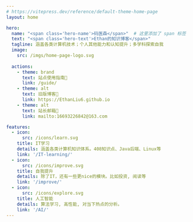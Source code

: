 ```yaml
---
# https://vitepress.dev/reference/default-theme-home-page
layout: home

hero:
  name: "<span class='hero-name'>码医森</span>"  # 这里添加了 span 标签
  text: "<span class='hero-text'>Ethan的知识博客</span>"
  tagline: 涵盖各类计算机技术；个人其他能力和认知提升；多学科探索自我
  image:
    src: /imgs/home-page-logo.svg
  
  actions:
    - theme: brand
      text: 站点使用指南🔎
      link: /guide/
    - theme: alt
      text: 旧版博客📔
      link: https://EthanLiu6.github.io 
    - theme: alt
      text: 站长邮箱📮
      link: mailto:16693226842@163.com

features:
  - icon:
      src: /icons/learn.svg
    title: IT学习
    details: 涵盖各类计算机知识体系。408知识点、Java后端、Linux等
    link: '/IT-learning/'
  - icon: 
      src: /icons/improve.svg
    title: 自我提升
    details: 除了IT，还有一些更nice的模块。比如投资, 阅读等
    link: '/improve/'
  - icon: 
      src: /icons/explore.svg
    title: 人工智能
    details: 算法学习, 高性能, 对当下热点的分析。
    link: '/AI/'
---
```


<style>
:root {
  --vp-home-hero-name-color: transparent;
  --vp-home-hero-name-background: -webkit-linear-gradient(120deg, #bd34fe 30%, #41d1ff);

  --vp-home-hero-image-background-image: linear-gradient(-45deg, #bd34fe 50%, #47caff 50%);
  --vp-home-hero-image-filter: blur(44px);
}

@media (min-width: 640px) {
  :root {
    --vp-home-hero-image-filter: blur(56px);
  }
}

@media (min-width: 960px) {
  :root {
    --vp-home-hero-image-filter: blur(68px);
  }
}
</style>
